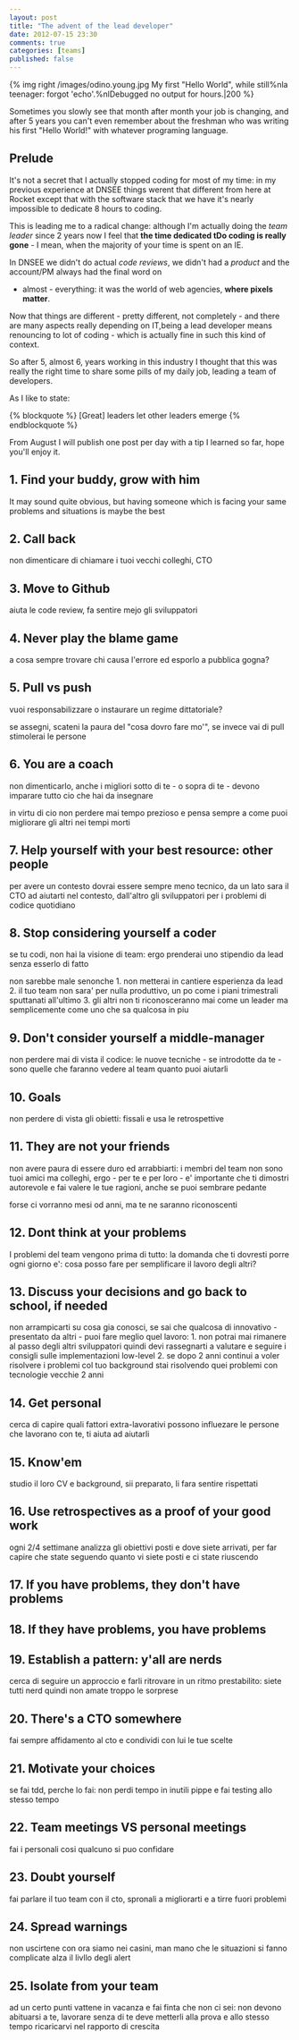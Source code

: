 ```yaml
---
layout: post
title: "The advent of the lead developer"
date: 2012-07-15 23:30
comments: true
categories: [teams]
published: false
---
```


{% img right /images/odino.young.jpg My first "Hello World", while still%nla teenager: forgot 'echo'.%nlDebugged no output for hours.|200 %}

Sometimes you slowly see that month after month your job is
changing, and after 5 years you can't even remember about the
freshman who was writing his first "Hello World!" with
whatever programing language.

<!-- more -->

## Prelude

It's not a secret that I actually stopped coding for most of my time:
in my previous experience at DNSEE things werent that different from
here at Rocket except that with the software stack that we have it's
nearly impossible to dedicate 8 hours to coding.

This is leading me to a radical change: although I'm actually doing
the *team leader* since 2 years now I feel that **the time dedicated
tDo coding is really gone** - I mean, when the majority of your time
is spent on an IE.

In DNSEE we didn't do actual *code reviews*, we didn't had a
*product* and the account/PM always had the final word on
- almost - everything: it was the world of web agencies,
**where pixels matter**.

Now that things are different - pretty different, not completely -
and there are many aspects really depending on IT,being a lead
developer means renouncing to lot of coding - which is actually fine
in such this kind of context.

So after 5, almost 6, years working in this industry I thought that
this was really the right time to share some pills of my daily job,
leading a team of developers.

As I like to state:

{% blockquote %}
  [Great] leaders let other leaders emerge
{% endblockquote %}

From August I will publish one post per day with a tip I learned so far,
hope you'll enjoy it.

## 1. Find your buddy, grow with him

It may sound quite obvious, but having someone which is facing your
same problems and situations is maybe the best

## 2. Call back

non dimenticare di chiamare i tuoi vecchi colleghi, CTO

## 3. Move to Github

aiuta le code review, fa sentire mejo gli sviluppatori

## 4. Never play the blame game

a cosa sempre trovare chi causa l'errore ed esporlo a pubblica gogna?

## 5. Pull vs push

vuoi responsabilizzare o instaurare un regime dittatoriale?

se assegni, scateni la paura del "cosa dovro fare mo'", se invece vai di pull stimolerai le persone

## 6. You are a coach

non dimenticarlo, anche i migliori sotto di te - o sopra di te - devono imparare tutto cio che hai da insegnare

in virtu di cio non perdere mai tempo prezioso e pensa sempre a come puoi migliorare gli altri nei tempi morti

## 7. Help yourself with your best resource: other people

per avere un contesto dovrai essere sempre meno tecnico, da un lato sara il CTO ad aiutarti nel contesto, dall'altro gli sviluppatori per i problemi di codice quotidiano

## 8. Stop considering yourself a coder

se tu codi, non hai la visione di team: ergo prenderai uno stipendio da lead senza esserlo di fatto

non sarebbe male senonche 1. non metterai in cantiere esperienza da lead 2. il tuo team non sara' per nulla produttivo, un po come i piani trimestrali sputtanati all'ultimo 3. gli altri non ti riconosceranno mai come un leader ma semplicemente come uno che sa qualcosa in piu

## 9. Don't consider yourself a middle-manager

non perdere mai di vista il codice: le nuove tecniche - se introdotte da te - sono quelle che faranno vedere al team quanto puoi aiutarli

## 10. Goals

non perdere di vista gli obietti: fissali e usa le retrospettive

## 11. They are not your friends

non avere paura di essere duro ed arrabbiarti: i membri del team non sono tuoi amici ma colleghi, ergo - per te e per loro - e' importante che ti dimostri autorevole e fai valere le tue ragioni, anche se puoi sembrare pedante

forse ci vorranno mesi od anni, ma te ne saranno riconoscenti

## 12. Dont think at your problems

I problemi del team vengono prima di tutto: la domanda che ti dovresti porre ogni giorno e': cosa posso fare per semplificare il lavoro degli altri?

## 13. Discuss your decisions and go back to school, if needed

non arrampicarti su cosa gia conosci, se sai che qualcosa di innovativo - presentato da altri - puoi fare meglio quel lavoro: 1. non potrai mai rimanere al passo degli altri sviluppatori quindi devi rassegnarti a valutare e seguire i consigli sulle implementazioni low-level 2. se dopo 2 anni continui a voler risolvere i problemi col tuo background stai risolvendo quei problemi con tecnologie vecchie 2 anni

## 14. Get personal

cerca di capire quali fattori extra-lavorativi possono influezare le persone che lavorano con te, ti aiuta ad aiutarli

## 15. Know'em

studio il loro CV e background, sii preparato, li fara sentire rispettati

## 16. Use retrospectives as a proof of your good work

ogni 2/4 settimane analizza gli obiettivi posti e dove siete arrivati, per far capire che state seguendo quanto vi siete posti e ci state riuscendo

## 17. If you have problems, they don't have problems

## 18. If they have problems, you have problems

## 19. Establish a pattern: y'all are nerds

cerca di seguire un approccio e farli ritrovare in un ritmo prestabilito: siete tutti nerd quindi non amate troppo le sorprese

## 20. There's a CTO somewhere

fai sempre affidamento al cto e condividi con lui le tue scelte

## 21. Motivate your choices

se fai tdd, perche lo fai: non perdi tempo in inutili pippe e fai testing allo stesso tempo

## 22. Team meetings VS personal meetings

fai i personali cosi qualcuno si puo confidare

## 23. Doubt yourself

fai parlare il tuo team con il cto, spronali a migliorarti e a tirre fuori problemi

## 24. Spread warnings

non uscirtene con ora siamo nei casini, man mano che le situazioni si fanno complicate alza il livllo degli alert

## 25. Isolate from your team

ad un certo punti vattene in vacanza e fai finta che non ci sei: non devono abituarsi a te, lavorare senza di te deve metterli alla prova
e allo stesso tempo ricaricarvi nel rapporto di crescita
